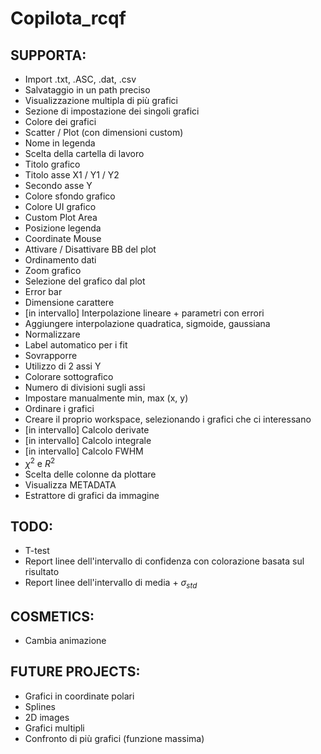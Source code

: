 # Copilota_rcqf

SUPPORTA:
---
- Import .txt, .ASC, .dat, .csv
- Salvataggio in un path preciso
- Visualizzazione multipla di più grafici
- Sezione di impostazione dei singoli grafici
- Colore dei grafici
- Scatter / Plot (con dimensioni custom)
- Nome in legenda
- Scelta della cartella di lavoro
- Titolo grafico
- Titolo asse X1 / Y1 / Y2
- Secondo asse Y
- Colore sfondo grafico
- Colore UI grafico
- Custom Plot Area
- Posizione legenda
- Coordinate Mouse
- Attivare / Disattivare BB del plot
- Ordinamento dati
- Zoom grafico
- Selezione del grafico dal plot
- Error bar
- Dimensione carattere
- [in intervallo] Interpolazione lineare + parametri con errori
- Aggiungere interpolazione quadratica, sigmoide, gaussiana
- Normalizzare
- Label automatico per i fit
- Sovrapporre
- Utilizzo di 2 assi Y
- Colorare sottografico
- Numero di divisioni sugli assi
- Impostare manualmente min, max (x, y)
- Ordinare i grafici
- Creare il proprio workspace, selezionando i grafici che ci interessano
- [in intervallo] Calcolo derivate                              
- [in intervallo] Calcolo integrale
- [in intervallo] Calcolo FWHM            
- $\chi^2$ e $R^2$ 
- Scelta delle colonne da plottare
- Visualizza METADATA
- Estrattore di grafici da immagine

TODO:
---
- T-test
- Report linee dell'intervallo di confidenza con colorazione basata sul risultato
- Report linee dell'intervallo di media + $\sigma_{std}$ 

COSMETICS:
---
- Cambia animazione

FUTURE PROJECTS:
---
- Grafici in coordinate polari
- Splines
- 2D images
- Grafici multipli
- Confronto di più grafici (funzione massima)